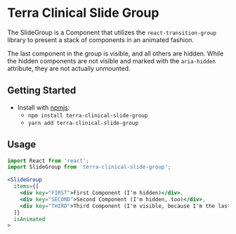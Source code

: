 # Terra Clinical Slide Group

The SlideGroup is a Component that utilizes the `react-transition-group` library to present a stack of components in an
animated fashion.

The last component in the group is visible, and all others are hidden. While the hidden components are not visible and
marked with the `aria-hidden` attribute, they are not actually unmounted.

## Getting Started

- Install with [npmjs](https://www.npmjs.com):
  - `npm install terra-clinical-slide-group`
  - `yarn add terra-clinical-slide-group`

## Usage

```jsx
import React from 'react';
import SlideGroup from 'terra-clinical-slide-group';

<SlideGroup
  items={[
    <div key="FIRST">First Component (I'm hidden)</div>,
    <div key="SECOND">Second Component (I'm hidden, too)</div>,
    <div key="THIRD">Third Component (I'm visible, because I'm the last component in the stack)</div>,
  ]}
  isAnimated
>
```
